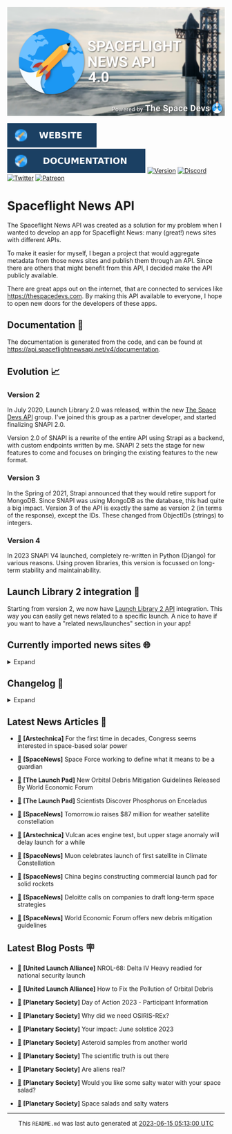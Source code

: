 ![Cover](https://raw.githubusercontent.com/TheSpaceDevs/spaceflightnewsapi/main/.github/profile/assets/snapi_poster.png)

[![Website](https://raw.githubusercontent.com/TheSpaceDevs/spaceflightnewsapi/main/.github/profile/assets/badge_snapi_website.svg)](https://spaceflightnewsapi.net/)
[![Documentation](https://raw.githubusercontent.com/TheSpaceDevs/spaceflightnewsapi/main/.github/profile/assets/badge_snapi_doc.svg)](https://api.spaceflightnewsapi.net/v4/docs)
[![Version](https://img.shields.io/github/v/release/TheSpaceDevs/spaceflightnewsapi?style=for-the-badge)](https://github.com/TheSpaceDevs/spaceflightnewsapi/releases/tag/v4.0.2)
[![Discord](https://img.shields.io/badge/Discord-%237289DA.svg?style=for-the-badge&logo=discord&logoColor=white)](https://discord.gg/p7ntkNA)
[![Twitter](https://img.shields.io/badge/Twitter-%231DA1F2.svg?style=for-the-badge&logo=Twitter&logoColor=white)](https://twitter.com/the_snapi)
[![Patreon](https://img.shields.io/badge/Patreon-F96854?style=for-the-badge&logo=patreon&logoColor=white)](https://www.patreon.com/TheSpaceDevs)

# Spaceflight News API

The Spaceflight News API was created as a solution for my problem when I wanted to develop an app for Spaceflight News: many (great!) news sites with different APIs.

To make it easier for myself, I began a project that would aggregate metadata from those news sites and publish them through an API. Since there are others that might benefit from this API, I decided make the API publicly available.

There are great apps out on the internet, that are connected to services like <https://thespacedevs.com>. By making this API available to everyone, I hope to open new doors for the developers of these apps.

## Documentation 📖

The documentation is generated from the code, and can be found at <https://api.spaceflightnewsapi.net/v4/documentation>.

## Evolution 📈

### Version 2

In July 2020, Launch Library 2.0 was released, within the new <a href="https://thespacedevs.com">The Space Devs API</a> group. I've joined this group as a partner developer, and started finalizing SNAPI 2.0.

Version 2.0 of SNAPI is a rewrite of the entire API using Strapi as a backend, with custom endpoints written by me.
SNAPI 2 sets the stage for new features to come and focuses on bringing the existing features to the new format.

### Version 3

In the Spring of 2021, Strapi announced that they would retire support for MongoDB. Since SNAPI was using MongoDB as the database, this had quite a big impact.
Version 3 of the API is exactly the same as version 2 (in terms of the response), except the IDs. These changed from ObjectIDs (strings) to integers.

### Version 4
In 2023 SNAPI V4 launched, completely re-written in Python (Django) for various reasons.
Using proven libraries, this version is focussed on long-term stability and maintainability.

## Launch Library 2 integration 🚀

Starting from version 2, we now have <a href="https://thespacedevs.com/llapi">Launch Library 2 API</a> integration. This way you can easily get news related to a specific launch.
A nice to have if you want to have a "related news/launches" section in your app!

## Currently imported news sites 🌐

<details>
<summary>Expand</summary>

- AmericaSpace
- Arstechnica
- Blue Origin
- CNBC
- ESA
- ElonX
- Euronews
- European Spaceflight
- Jet Propulsion Laboratory
- NASA
- NASASpaceflight
- National Geographic
- National Space Society
- Phys
- Planetary Society
- Reuters
- Space.com
- SpaceFlight Insider
- SpaceNews
- SpaceX
- Spaceflight Now
- SyFy
- TechCrunch
- Teslarati
- The Drive
- The Japan Times
- The Launch Pad
- The National
- The New York Times
- The Space Devs
- The Space Review
- The Verge
- The Wall Street Journal
- United Launch Alliance
- Virgin Galactic


</details>

## Changelog 📝
<details>
<summary>Expand</summary>

# V4.0.0

- Rewritten in Python and Django.

# V3.4.0

- Package updates
- Sentry fixes

# V3.0.0

- Package updates

### V3.2.0

- Various Sentry issues fixed

### V3.1.0

- Strapi updates
- Sentry updates
- Admin interface updates

### V3.0.0

- Switch to use Postgres as database

### V2.3.0

- The lost "article per (LL2) event" endpoint is back
- Changed the G4L logo on the site
- Added Sentry again, via the new Strapi plugin
- Changed from amqplib to amqp-connection-manager
- Updated to Strapi 3.5.3

### v2.2.0

- Dependency updates
- Code cleanup
- Admin side of things

### v2.1.0

- Backend changes on how new content is processed
- Package updates

### v2.0.0

- Complete rewrite of the app, focusing on existing features

</details>



## Latest News Articles 📰
- <a href="https://arstechnica.com/space/2023/06/for-the-first-time-in-decades-congress-seems-interested-space-based-solar-power/" >🔗</a> **[Arstechnica]** For the first time in decades, Congress seems interested in space-based solar power


- <a href="https://spacenews.com/space-force-working-to-define-what-it-means-to-be-a-guardian/" >🔗</a> **[SpaceNews]** Space Force working to define what it means to be a guardian


- <a href="https://tlpnetwork.com/news/2023/06/new-orbital-debris-guidelines-released-by-wem" >🔗</a> **[The Launch Pad]** New Orbital Debris Mitigation Guidelines Released By World Economic Forum


- <a href="https://tlpnetwork.com/news/2023/06/scientists-discover-phosphorus-on-enceladus" >🔗</a> **[The Launch Pad]** Scientists Discover Phosphorus on Enceladus


- <a href="https://spacenews.com/tomorrow-io-raises-87-million-for-weather-satellite-constellation/" >🔗</a> **[SpaceNews]** Tomorrow.io raises $87 million for weather satellite constellation


- <a href="https://arstechnica.com/space/2023/06/vulcan-rocket-completes-critical-test-but-launch-slipping-toward-end-of-2023/" >🔗</a> **[Arstechnica]** Vulcan aces engine test, but upper stage anomaly will delay launch for a while


- <a href="https://spacenews.com/muon-celebrates-launch-of-first-satellite-in-climate-constellation/" >🔗</a> **[SpaceNews]** Muon celebrates launch of first satellite in Climate Constellation


- <a href="https://spacenews.com/china-begins-constructing-commercial-launch-pad-for-solid-rockets/" >🔗</a> **[SpaceNews]** China begins constructing commercial launch pad for solid rockets


- <a href="https://spacenews.com/deloitte-calls-on-companies-to-draft-long-term-space-strategies/" >🔗</a> **[SpaceNews]** Deloitte calls on companies to draft long-term space strategies


- <a href="https://spacenews.com/world-economic-forum-offers-new-debris-mitigation-guidelines/" >🔗</a> **[SpaceNews]** World Economic Forum offers new debris mitigation guidelines




## Latest Blog Posts 🪧

- <a href="https://blog.ulalaunch.com/blog/nrol-68-delta-iv-heavy-readied-for-national-security-launch" >🔗</a> **[United Launch Alliance]** NROL-68: Delta IV Heavy readied for national security launch


- <a href="https://blog.ulalaunch.com/blog/how-to-fix-the-pollution-of-orbital-debris" >🔗</a> **[United Launch Alliance]** How to Fix the Pollution of Orbital Debris


- <a href="https://www.planetary.org/advocacy/day-of-action-2023-participant-information" >🔗</a> **[Planetary Society]** Day of Action 2023 - Participant Information


- <a href="https://www.planetary.org/articles/why-did-we-need-osiris-rex" >🔗</a> **[Planetary Society]** Why did we need OSIRIS-REx?


- <a href="https://www.planetary.org/articles/your-impact-june-solstice-2023" >🔗</a> **[Planetary Society]** Your impact: June solstice 2023


- <a href="https://www.planetary.org/articles/asteroid-samples-from-another-world" >🔗</a> **[Planetary Society]** Asteroid samples from another world


- <a href="https://www.planetary.org/the-downlink/the-scientific-truth-is-out-there" >🔗</a> **[Planetary Society]** The scientific truth is out there


- <a href="https://www.planetary.org/articles/are-aliens-real" >🔗</a> **[Planetary Society]** Are aliens real?


- <a href="https://www.planetary.org/the-downlink/would-you-like-some-salty-water-with-your-space-salad" >🔗</a> **[Planetary Society]** Would you like some salty water with your space salad?


- <a href="https://www.planetary.org/articles/step-grant-winners-2023" >🔗</a> **[Planetary Society]** Space salads and salty waters




<hr>
  <div align="center">
  This <code>README.md</code> was last auto generated at <a href="https://www.timeanddate.com/worldclock/fixedtime.html?iso=20230615T051300">2023-06-15 05:13:00 UTC</a>
  <br>
</div>